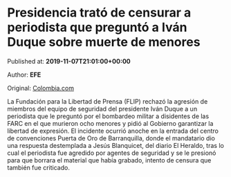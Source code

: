 
# Presidencia trató de censurar a periodista que preguntó a Iván Duque sobre muerte de menores

Published at: **2019-11-07T21:01:00+00:00**

Author: **EFE**

Original: [Colombia.com](https://www.colombia.com/actualidad/nacionales/censura-periodista-ivan-duque-246823)

La Fundación para la Libertad de Prensa (FLIP) rechazó la agresión de miembros del equipo de seguridad del presidente Iván Duque a un periodista que le preguntó por el bombardeo militar a disidentes de las FARC en el que murieron ocho menores y pidió al Gobierno garantizar la libertad de expresión.
El incidente ocurrió anoche en la entrada del centro de convenciones Puerta de Oro de Barranquilla, donde el mandatario dio una respuesta destemplada a Jesús Blanquicet, del diario El Heraldo, tras lo cual el periodista fue agredido por agentes de seguridad y se le presionó para que borrara el material que había grabado, intento de censura que también fue criticado.
